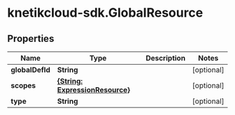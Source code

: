 # knetikcloud-sdk.GlobalResource

## Properties
Name | Type | Description | Notes
------------ | ------------- | ------------- | -------------
**globalDefId** | **String** |  | [optional] 
**scopes** | [**{String: ExpressionResource}**](ExpressionResource.md) |  | [optional] 
**type** | **String** |  | [optional] 


